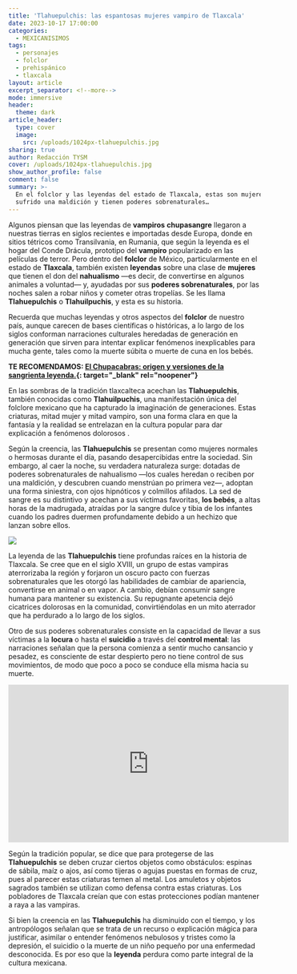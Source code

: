 ```yaml
---
title: 'Tlahuepulchis: las espantosas mujeres vampiro de Tlaxcala'
date: 2023-10-17 17:00:00
categories:
  - MEXICANISIMOS
tags:
  - personajes
  - folclor
  - prehispánico
  - tlaxcala
layout: article
excerpt_separator: <!--more-->
mode: immersive
header:
  theme: dark
article_header:
  type: cover
  image:
    src: /uploads/1024px-tlahuepulchis.jpg
sharing: true
author: Redacción TYSM
cover: /uploads/1024px-tlahuepulchis.jpg
show_author_profile: false
comment: false
summary: >-
  En el folclor y las leyendas del estado de Tlaxcala, estas son mujeres que han
  sufrido una maldición y tienen poderes sobrenaturales…
---
```

Algunos piensan que las leyendas de **vampiros** **chupasangre** llegaron a nuestras tierras en siglos recientes e importadas desde Europa, donde en sitios tétricos como Transilvania, en Rumania, que según la leyenda es el hogar del Conde Drácula, prototipo del **vampiro** popularizado en las películas de terror. Pero dentro del **folclor** de México, particularmente en el estado de **Tlaxcala**, también existen **leyendas** sobre una clase de **mujeres** que tienen el don del **nahualismo** —es decir, de convertirse en algunos animales a voluntad— y, ayudadas por sus **poderes sobrenaturales**, por las noches salen a robar niños y cometer otras tropelías. Se les llama **Tlahuepulchis** o **Tlahuilpuchis**, y esta es su historia.

Recuerda que muchas leyendas y otros aspectos del **folclor** de nuestro país, aunque carecen de bases científicas o históricas, a lo largo de los siglos conforman narraciones culturales heredadas de generación en generación que sirven para intentar explicar fenómenos inexplicables para mucha gente, tales como la muerte súbita o muerte de cuna en los bebés.

**TE RECOMENDAMOS: [El Chupacabras: origen y versiones de la sangrienta leyenda.](https://blog.tonoysumariachi.com/mexicanisimos/2022/11/14/el-chupacabras-origen-y-versiones-de-la-sangrienta-leyenda.html){: target="_blank" rel="noopener"}**

En las sombras de la tradición tlaxcalteca acechan las **Tlahuepulchis**, también conocidas como **Tlahuilpuchis**, una manifestación única del folclore mexicano que ha capturado la imaginación de generaciones. Estas criaturas, mitad mujer y mitad vampiro, son una forma clara en que la fantasía y la realidad se entrelazan en la cultura popular para dar explicación a fenómenos dolorosos .

Según la creencia, las **Tlahuepulchis** se presentan como mujeres normales o hermosas durante el día, pasando desapercibidas entre la sociedad. Sin embargo, al caer la noche, su verdadera naturaleza surge: dotadas de poderes sobrenaturales de nahualismo —los cuales heredan o reciben por una maldición, y descubren cuando menstrúan po primera vez—, adoptan una forma siniestra, con ojos hipnóticos y colmillos afilados. La sed de sangre es su distintivo y acechan a sus víctimas favoritas, **los bebés**, a altas horas de la madrugada, atraídas por la sangre dulce y tibia de los infantes cuando los padres duermen profundamente debido a un hechizo que lanzan sobre ellos.

![](https://upload.wikimedia.org/wikipedia/commons/b/b6/Humans_in_art_detail%2C_from-_Huexotzinco_Codex%2C_1531_WDL2657_%28cropped%29.jpg)

La leyenda de las **Tlahuepulchis** tiene profundas raíces en la historia de Tlaxcala. Se cree que en el siglo XVIII, un grupo de estas vampiras aterrorizaba la región y forjaron un oscuro pacto con fuerzas sobrenaturales que les otorgó las habilidades de cambiar de apariencia, convertirse en animal o en vapor. A cambio, debían consumir sangre humana para mantener su existencia. Su repugnante apetencia dejó cicatrices dolorosas en la comunidad, convirtiéndolas en un mito aterrador que ha perdurado a lo largo de los siglos.

Otro de sus poderes sobrenaturales consiste en la capacidad de llevar a sus víctimas a la **locura** o hasta el **suicidio** a través del **control mental**: las narraciones señalan que la persona comienza a sentir mucho cansancio y pesadez, es consciente de estar despierto pero no tiene control de sus movimientos, de modo que poco a poco se conduce ella misma hacia su muerte.

<iframe width="560" height="315" src="https://www.youtube.com/embed/q7-nRR01VpU?si=YchUWOqqUDy5LkeZ" title="YouTube video player" frameborder="0" allow="accelerometer; autoplay; clipboard-write; encrypted-media; gyroscope; picture-in-picture; web-share" allowfullscreen=""></iframe>

Según la tradición popular, se dice que para protegerse de las **Tlahuepulchis** se deben cruzar ciertos objetos como obstáculos: espinas de sábila, maíz o ajos, así como tijeras o agujas puestas en formas de cruz, pues al parecer estas criaturas temen al metal. Los amuletos y objetos sagrados también se utilizan como defensa contra estas criaturas. Los pobladores de Tlaxcala creían que con estas protecciones podían mantener a raya a las vampiras.

Si bien la creencia en las **Tlahuepulchis** ha disminuido con el tiempo, y los antropólogos señalan que se trata de un recurso o explicación mágica para justificar, asimilar o entender fenómenos nebulosos y tristes como la depresión, el suicidio o la muerte de un niño pequeño por una enfermedad desconocida. Es por eso que la **leyenda** perdura como parte integral de la cultura mexicana.&nbsp;